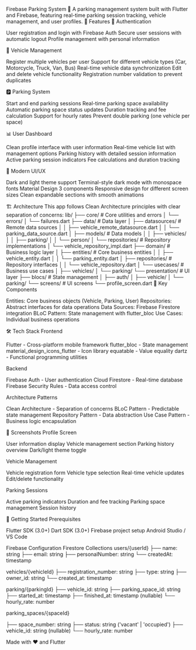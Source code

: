 Firebase Parking System 🚗
A  parking management system built with Flutter and Firebase, featuring real-time parking session tracking, vehicle management, and user profiles.
🌟 Features
🔐 Authentication

User registration and login with Firebase Auth
Secure user sessions with automatic logout
Profile management with personal information

🚗 Vehicle Management

Register multiple vehicles per user
Support for different vehicle types (Car, Motorcycle, Truck, Van, Bus)
Real-time vehicle data synchronization
Edit and delete vehicle functionality
Registration number validation to prevent duplicates

🅿️ Parking System

Start and end parking sessions
Real-time parking space availability
Automatic parking space status updates
Duration tracking and fee calculation
Support for hourly rates
Prevent double parking (one vehicle per space)

📊 User Dashboard

Clean profile interface with user information
Real-time vehicle list with management options
Parking history with detailed session information
Active parking session indicators
Fee calculations and duration tracking

🎨 Modern UI/UX

Dark and light theme support
Terminal-style dark mode with monospace fonts
Material Design 3 components
Responsive design for different screen sizes
Clean expandable sections with smooth animations

🏗️ Architecture
This app follows Clean Architecture principles with clear separation of concerns:
lib/
├── core/                     # Core utilities and errors
│   └── errors/
│       └── failures.dart
├── data/                     # Data layer
│   ├── datasources/         # Remote data sources
│   │   ├── vehicle_remote_datasource.dart
│   │   └── parking_data_source.dart
│   ├── models/              # Data models
│   │   ├── vehicles/
│   │   ├── parking/
│   │   └── person/
│   └── repositories/        # Repository implementations
│       └── vehicle_repository_impl.dart
├── domain/                  # Business logic layer
│   ├── entities/           # Core business entities
│   │   ├── vehicle_entity.dart
│   │   └── parking_entity.dart
│   ├── repositories/       # Repository interfaces
│   │   └── vehicle_repository.dart
│   └── usecases/          # Business use cases
│       ├── vehicles/
│       └── parking/
└── presentation/           # UI layer
    ├── blocs/             # State management
    │   ├── auth/
    │   ├── vehicle/
    │   └── parking/
    └── screens/           # UI screens
        └── profile_screen.dart
🧩 Key Components

Entities: Core business objects (Vehicle, Parking, User)
Repositories: Abstract interfaces for data operations
Data Sources: Firebase Firestore integration
BLoC Pattern: State management with flutter_bloc
Use Cases: Individual business operations

🛠️ Tech Stack
Frontend

Flutter - Cross-platform mobile framework
flutter_bloc - State management
material_design_icons_flutter - Icon library
equatable - Value equality
dartz - Functional programming utilities

Backend

Firebase Auth - User authentication
Cloud Firestore - Real-time database
Firebase Security Rules - Data access control

Architecture Patterns

Clean Architecture - Separation of concerns
BLoC Pattern - Predictable state management
Repository Pattern - Data abstraction
Use Case Pattern - Business logic encapsulation

📱 Screenshots
Profile Screen

User information display
Vehicle management section
Parking history overview
Dark/light theme toggle

Vehicle Management

Vehicle registration form
Vehicle type selection
Real-time vehicle updates
Edit/delete functionality

Parking Sessions

Active parking indicators
Duration and fee tracking
Parking space management
Session history

🚀 Getting Started
Prerequisites

Flutter SDK (3.0+)
Dart SDK (3.0+)
Firebase project setup
Android Studio / VS Code

Firebase Configuration
Firestore Collections
users/{userId}
├── name: string
├── email: string
├── personalNumber: string
└── createdAt: timestamp

vehicles/{vehicleId}
├── registration_number: string
├── type: string
├── owner_id: string
└── created_at: timestamp

parking/{parkingId}
├── vehicle_id: string
├── parking_space_id: string
├── started_at: timestamp
├── finished_at: timestamp (nullable)
└── hourly_rate: number

parking_spaces/{spaceId}

├── space_number: string
├── status: string ('vacant' | 'occupied')
├── vehicle_id: string (nullable)
└── hourly_rate: number


Made with ❤️ and Flutter

